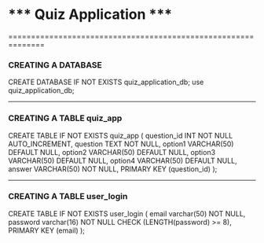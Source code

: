 # *** Quiz Application ***
==============================================================

### CREATING A DATABASE

CREATE DATABASE IF NOT EXISTS quiz_application_db;
use quiz_application_db;

_____________________________________________________________
### CREATING A TABLE quiz_app

CREATE TABLE IF NOT EXISTS quiz_app (
question_id INT NOT NULL AUTO_INCREMENT,
question TEXT NOT NULL,
option1 VARCHAR(50) DEFAULT NULL,
option2 VARCHAR(50) DEFAULT NULL,
option3 VARCHAR(50) DEFAULT NULL,
option4 VARCHAR(50) DEFAULT NULL,
answer VARCHAR(50) NOT NULL,
PRIMARY KEY (question_id)
);

______________________________________________________________
### CREATING A TABLE user_login

CREATE TABLE IF NOT EXISTS user_login (
email varchar(50) NOT NULL,
password varchar(16) NOT NULL CHECK (LENGTH(password) >= 8),
PRIMARY KEY (email)
);
